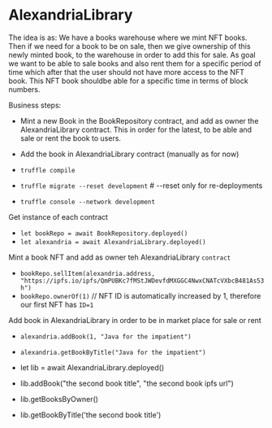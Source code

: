 

 
 # AlexandriaLibrary
 
 The idea is as: We have a books warehouse where we mint NFT books. Then if we need for a book to be on sale, then we give ownership of this newly minted book, to the warehouse in order to add this for sale.
 As goal we want to be able to sale books and also rent them for a specific period of time which after that the user should not have more access to the NFT book. This NFT book shouldbe able for a specific time in terms of block numbers.

Business steps:
  - Mint a new Book in the BookRepository contract, and add as owner the AlexandriaLibrary contract. This in order for the latest, to be able and sale or rent the book to users.
  - Add the book in AlexandriaLibrary contract (manually as for now)

 - `truffle compile`
 - `truffle migrate --reset development`  # --reset only for re-deployments
 - `truffle console --network development`
 
 Get instance of each contract
 - `let bookRepo = await BookRepository.deployed()`
 - `let alexandria = await AlexandriaLibrary.deployed()`

Mint a book NFT and add as owner teh AlexandriaLibrary `contract`
 - `bookRepo.sellItem(alexandria.address, "https://ipfs.io/ipfs/QmPUBKc7fMStJWDevfdMXGGC4NwxCNATcVXbcB481As53h")`
 - `bookRepo.ownerOf(1)` // NFT ID is automatically increased by 1, therefore our first NFT has `ID=1`

Add book in AlexandriaLibrary in order to be in market place for sale or  rent
 - `alexandria.addBook(1, "Java for the impatient")`
 - `alexandria.getBookByTitle("Java for the impatient")`

 - let lib = await AlexandriaLibrary.deployed()
 - lib.addBook("the second  book title", "the second  book ipfs url")
 - lib.getBooksByOwner()
 - lib.getBookByTitle('the second  book title')
